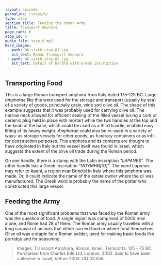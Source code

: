 ```yaml
---
layout: episode
permalink: /stops/6/
type: stop
section_title: Feeding the Roman Army 
title: Transport Amphora
page_rank: 6
stop_id: 6
audio_file: stop_6.mp3
hero_images:
 - path: 06-sixth-stop-01.jpg
   alt_text: Roman Transport Amphora
 - path: 06-sixth-stop-02.jpg
   alt_text: Detail of handle with Greek inscription
---
```


## Transporting Food
This is a large Roman transport amphora from Italy dated 175-125 BC. Large <i>amphorae</i> like this were used for the storage and transport (usually by sea) of a variety of goods, principally grain, wine and olive oil. The shape of this example suggests that it was probably used for carrying olive oil. The narrow neck allowed for efficient sealing of the filled vessel (using a cork or ceramic plug held in place with mortar) while the two handles at the top and the knob at the base, which could be used as a third handle, enabled easy lifting of its heavy weight. <i>Amphorae</i> could also be re-used in a variety of ways: as storage vessels for other goods, as funerary containers or as infill for construction purposes. This amphora and its contents are thought to have originated in Italy but the vessel itself was found in Israel, which suggests the extent of the olive oil trade during the Roman period.

On one handle, there is a stamp with the Latin inscription <i>"LAPANES"</i>. The other handle has a Greek inscription <i>"NOYMHN[IO]"</i>. The word <i>Lapanes</i> may refer to Apani, a region near Brindisi in Italy where this amphora was made. Or, it could indicate the name of the estate owner where the oil was manufactured. The Greek word is probably the name of the potter who constructed this large vessel. 

## Feeding the Army
One of the most significant problems that was faced by the Roman army was the question of food. A single legion was comprised of 5000 men alone, and Rome had 28 of them. The Roman army usually travelled with a long caravan of animals that either carried food or where food themselves. Olive oil was a staple for a Roman solider, used for making basic foods like porridge and for seasoning. 

> Images: Transport Amphora, Roman, Israel, Terracotta, 125 - 75 BC. Purchased from Charles Ede Ltd, London, 2003. Said to have been collected in Israel, before 2003. UQ 03.058
